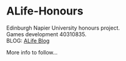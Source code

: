 # ALife-Honours
Edinburgh Napier University honours project.  
Games development 40310835.  
BLOG: [ALife Blog](https://40310835.wixsite.com/alife-blog)  

More info to follow...
